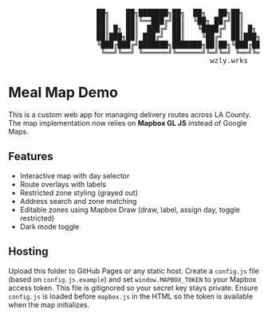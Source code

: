 
<p align="center">
<pre>
                     ██╗    ██╗███████╗██╗  ██╗   ██╗██╗    ██╗██████╗ ██╗  ██╗███████╗
                     ██║    ██║╚══███╔╝██║  ╚██╗ ██╔╝██║    ██║██╔══██╗██║ ██╔╝██╔════╝
                     ██║ █╗ ██║  ███╔╝ ██║   ╚████╔╝ ██║ █╗ ██║██████╔╝█████╔╝ ███████╗
                     ██║███╗██║ ███╔╝  ██║    ╚██╔╝  ██║███╗██║██╔══██╗██╔═██╗ ╚════██║
                     ╚███╔███╔╝███████╗███████╗██║██╗╚███╔███╔╝██║  ██║██║  ██╗███████║
                      ╚══╝╚══╝ ╚══════╝╚══════╝╚═╝╚═╝ ╚══╝╚══╝ ╚═╝  ╚═╝╚═╝  ╚═╝╚══════╝
                                                wzly.wrks
</pre>
</p>

# Meal Map Demo

This is a custom web app for managing delivery routes across LA County. The map implementation now relies on **Mapbox GL JS** instead of Google Maps.

## Features
- Interactive map with day selector
- Route overlays with labels
- Restricted zone styling (grayed out)
- Address search and zone matching
- Editable zones using Mapbox Draw (draw, label, assign day, toggle restricted)
- Dark mode toggle

## Hosting
Upload this folder to GitHub Pages or any static host.
Create a `config.js` file (based on `config.js.example`) and set `window.MAPBOX_TOKEN` to your Mapbox access token. This file is gitignored so your secret key stays private. Ensure `config.js` is loaded before `mapbox.js` in the HTML so the token is available when the map initializes.
